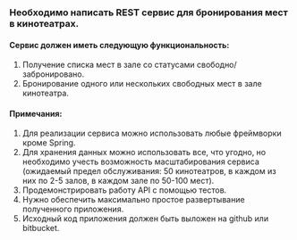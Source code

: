 ### Необходимо написать REST сервис для бронирования мест в кинотеатрах.

#### Сервис должен иметь следующую функциональность:
1. Получение списка мест в зале со статусами
свободно/забронировано.
2. Бронирование одного или нескольких свободных мест в зале
кинотеатра.

#### Примечания:
1. Для реализации сервиса можно использовать любые
фреймворки кроме Spring.
2. Для хранения данных можно использовать все, что угодно, но
необходимо учесть возможность масштабирования сервиса
(ожидаемый предел обслуживания: 50 кинотеатров, в каждом из
них по 2-5 залов, в каждом зале по 50-100 мест).
3. Продемонстрировать работу API с помощью тестов.
4. Нужно обеспечить максимально простое развертывание
полученного приложения.
5. Исходный код приложения должен быть выложен на github или
bitbucket.